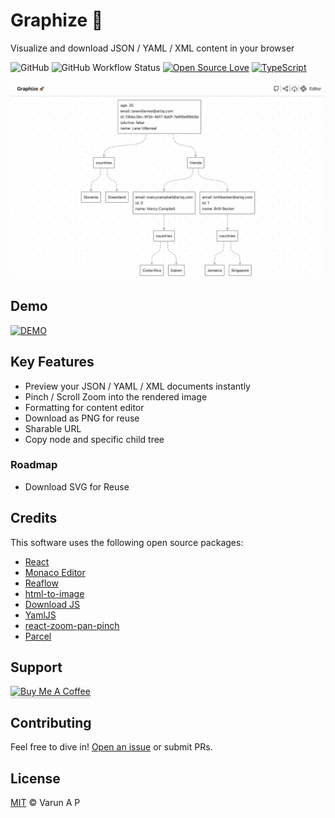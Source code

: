 # Graphize 🚀

Visualize and download JSON / YAML / XML content in your browser

![GitHub](https://img.shields.io/github/license/apvarun/graphize)
![GitHub Workflow Status](https://img.shields.io/github/workflow/status/apvarun/graphize/GH-Pages%20deployment)
[![Open Source Love](https://badges.frapsoft.com/os/v2/open-source.svg?v=103)](https://github.com/ellerbrock/open-source-badges/)
[![TypeScript](https://badgen.net/badge/icon/typescript?icon=typescript&label)](https://typescriptlang.org)

![Preview](./src/assets/preview.jpg)

## Demo

[![DEMO](https://img.shields.io/badge/DEMO-Preview-blue?style=for-the-badge&logo=appveyor)](https://apvarun.github.io/graphize)

## Key Features

- Preview your JSON / YAML / XML documents instantly
- Pinch / Scroll Zoom into the rendered image
- Formatting for content editor
- Download as PNG for reuse
- Sharable URL
- Copy node and specific child tree

### Roadmap

- Download SVG for Reuse

## Credits

This software uses the following open source packages:

- [React](https://github.com/facebook/react)
- [Monaco Editor](https://microsoft.github.io/monaco-editor/)
- [Reaflow](https://github.com/reaviz/reaflow)
- [html-to-image](https://github.com/bubkoo/html-to-image)
- [Download JS](https://github.com/rndme/download)
- [YamlJS](https://github.com/jeremyfa/yaml.js)
- [react-zoom-pan-pinch](https://github.com/prc5/react-zoom-pan-pinch)
- [Parcel](https://github.com/parcel-bundler/parcel)

## Support

<a href="https://www.buymeacoffee.com/apvarun" target="_blank"><img src="https://www.buymeacoffee.com/assets/img/custom_images/purple_img.png" alt="Buy Me A Coffee" style="height: 41px !important;width: 174px !important;box-shadow: 0px 3px 2px 0px rgba(190, 190, 190, 0.5) !important;-webkit-box-shadow: 0px 3px 2px 0px rgba(190, 190, 190, 0.5) !important;" ></a>

## Contributing

Feel free to dive in! [Open an issue](https://github.com/apvarun/graphize/issues/new) or submit PRs.

## License

[MIT](LICENSE) © Varun A P
